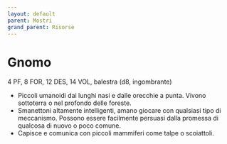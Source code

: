 ```yaml
---
layout: default
parent: Mostri
grand_parent: Risorse
---
```


# Gnomo

4 PF, 8 FOR, 12 DES, 14 VOL, balestra (d8, ingombrante)

- Piccoli umanoidi dai lunghi nasi e dalle orecchie a punta. Vivono sottoterra o nel profondo delle foreste.
- Smanettoni altamente intelligenti, amano giocare con qualsiasi tipo di meccanismo. Possono essere facilmente persuasi dalla promessa di qualcosa di nuovo o poco comune.
- Capisce e comunica con piccoli mammiferi come talpe o scoiattoli.